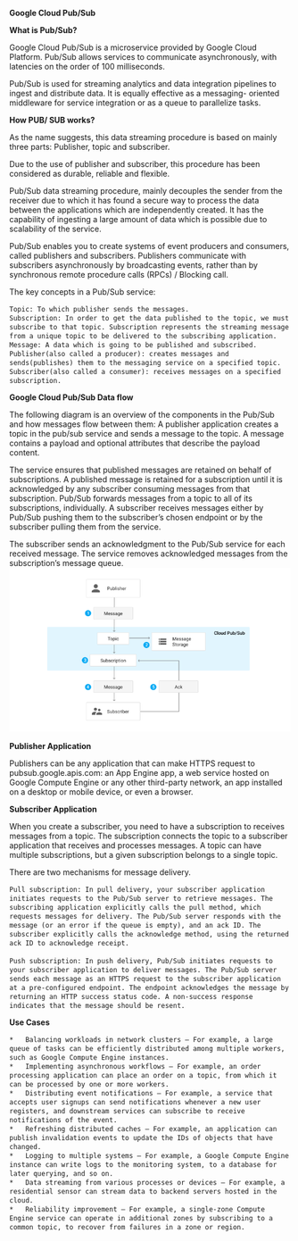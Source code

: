 **Google Cloud Pub/Sub**

**What is Pub/Sub?**

Google Cloud Pub/Sub is a microservice provided by Google Cloud Platform. 
Pub/Sub allows services to communicate asynchronously, with latencies on the order of 100 milliseconds.

Pub/Sub is used for streaming analytics and data integration pipelines to ingest and distribute data. It is equally effective as a messaging- oriented middleware for service integration or as a queue to parallelize tasks.


**How PUB/ SUB works?**

As the name suggests, this data streaming procedure is based on mainly three parts: Publisher, topic and subscriber.

Due to the use of publisher and subscriber, this procedure has been considered as durable, reliable and flexible.

Pub/Sub data streaming procedure, mainly decouples the sender from the receiver due to which it has found a secure way to process the data between the applications which are independently created. It has the capability of ingesting a large amount of data which is possible due to scalability of the service.



Pub/Sub enables you to create systems of event producers and consumers, called publishers and subscribers. Publishers communicate with subscribers asynchronously by broadcasting events, rather than by synchronous remote procedure calls (RPCs) / Blocking call.

The key concepts in a Pub/Sub service:

    Topic: To which publisher sends the messages.
    Subscription: In order to get the data published to the topic, we must subscribe to that topic. Subscription represents the streaming message from a unique topic to be delivered to the subscribing application.
    Message: A data which is going to be published and subscribed.
    Publisher(also called a producer): creates messages and sends(publishes) them to the messaging service on a specified topic.
    Subscriber(also called a consumer): receives messages on a specified subscription.

**Google Cloud Pub/Sub Data flow**

The following diagram is an overview of the components in the Pub/Sub and how messages flow between them:
    A publisher application creates a topic in the pub/sub service and sends a message to the topic. A message contains a payload and optional attributes that describe the payload content.
    
The service ensures that published messages are retained on behalf of subscriptions. A published message is retained for a subscription until it is acknowledged by any subscriber consuming messages from that subscription.
    Pub/Sub forwards messages from a topic to all of its subscriptions, individually.
    A subscriber receives messages either by Pub/Sub pushing them to the subscriber’s chosen endpoint or by the subscriber pulling them from the service.
    
The subscriber sends an acknowledgment to the Pub/Sub service for each received message.
    The service removes acknowledged messages from the subscription’s message queue.
    ![alt text](https://github.com/akurnia/learnjava/blob/master/image/pubsub_dataflow.png?raw=true)

**Publisher Application**

Publishers can be any application that can make HTTPS request to pubsub.google.apis.com: an App Engine app, a web service hosted on Google Compute Engine or any other third-party network, an app installed on a desktop or mobile device, or even a browser.

**Subscriber Application**

When you create a subscriber, you need to have a subscription to receives messages from a topic. The subscription connects the topic to a subscriber application that receives and processes messages. A topic can have multiple subscriptions, but a given subscription belongs to a single topic.

There are two mechanisms for message delivery.

    Pull subscription: In pull delivery, your subscriber application initiates requests to the Pub/Sub server to retrieve messages. The subscribing application explicitly calls the pull method, which requests messages for delivery. The Pub/Sub server responds with the message (or an error if the queue is empty), and an ack ID. The subscriber explicitly calls the acknowledge method, using the returned ack ID to acknowledge receipt.

    Push subscription: In push delivery, Pub/Sub initiates requests to your subscriber application to deliver messages. The Pub/Sub server sends each message as an HTTPS request to the subscriber application at a pre-configured endpoint. The endpoint acknowledges the message by returning an HTTP success status code. A non-success response indicates that the message should be resent.

**Use Cases**

    *   Balancing workloads in network clusters — For example, a large queue of tasks can be efficiently distributed among multiple workers, such as Google Compute Engine instances.
    *   Implementing asynchronous workflows — For example, an order processing application can place an order on a topic, from which it can be processed by one or more workers.
    *   Distributing event notifications — For example, a service that accepts user signups can send notifications whenever a new user registers, and downstream services can subscribe to receive notifications of the event.
    *   Refreshing distributed caches — For example, an application can publish invalidation events to update the IDs of objects that have changed.
    *   Logging to multiple systems — For example, a Google Compute Engine instance can write logs to the monitoring system, to a database for later querying, and so on.
    *   Data streaming from various processes or devices — For example, a residential sensor can stream data to backend servers hosted in the cloud.
    *   Reliability improvement — For example, a single-zone Compute Engine service can operate in additional zones by subscribing to a common topic, to recover from failures in a zone or region.
